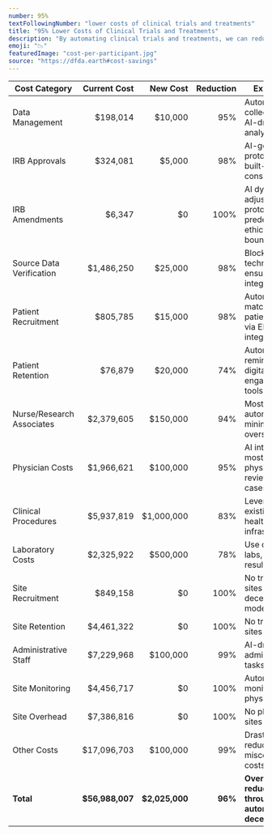 ```yaml
---
number: 95%
textFollowingNumber: "lower costs of clinical trials and treatments"
title: "95% Lower Costs of Clinical Trials and Treatments"
description: "By automating clinical trials and treatments, we can reduce costs by 95%"
emoji: "📉"
featuredImage: "cost-per-participant.jpg"
source: "https://dfda.earth#cost-savings"
---
```


| Cost Category | Current Cost | New Cost | Reduction | Explanation |
|--------------|------------:|----------:|----------:|-------------|
| Data Management | $198,014 | $10,000 | 95% | Automated data collection and AI-driven analysis |
| IRB Approvals | $324,081 | $5,000 | 98% | AI-generated protocols with built-in ethical considerations |
| IRB Amendments | $6,347 | $0 | 100% | AI dynamically adjusts protocols within predefined ethical boundaries |
| Source Data Verification | $1,486,250 | $25,000 | 98% | Blockchain-like technology ensures data integrity |
| Patient Recruitment | $805,785 | $15,000 | 98% | Automated matching of patients to trials via EHR integration |
| Patient Retention | $76,879 | $20,000 | 74% | Automated reminders and digital engagement tools |
| Nurse/Research Associates | $2,379,605 | $150,000 | 94% | Mostly automated, with minimal human oversight |
| Physician Costs | $1,966,621 | $100,000 | 95% | AI interprets most data, physicians review complex cases |
| Clinical Procedures | $5,937,819 | $1,000,000 | 83% | Leveraging existing healthcare infrastructure |
| Laboratory Costs | $2,325,922 | $500,000 | 78% | Use of local labs, automated result reporting |
| Site Recruitment | $849,158 | $0 | 100% | No traditional sites needed in decentralized model |
| Site Retention | $4,461,322 | $0 | 100% | No traditional sites to retain |
| Administrative Staff | $7,229,968 | $100,000 | 99% | AI-driven administrative tasks |
| Site Monitoring | $4,456,717 | $0 | 100% | Automated data monitoring, no physical sites |
| Site Overhead | $7,386,816 | $0 | 100% | No physical sites required |
| Other Costs | $17,096,703 | $100,000 | 99% | Drastically reduced miscellaneous costs |
| **Total** | **$56,988,007** | **$2,025,000** | **96%** | **Overall cost reduction through automation and decentralization** |


